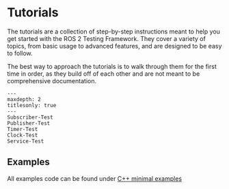 # Tutorials

The tutorials are a collection of step-by-step instructions meant to help you get started with the ROS 2 Testing Framework.
They cover a variety of topics, from basic usage to advanced features, and are designed to be easy to follow.

The best way to approach the tutorials is to walk through them for the first time in order, as they build off of each other and are not meant to be comprehensive documentation.

```{toctree}
---
maxdepth: 2
titlesonly: true
---
Subscriber-Test
Publisher-Test
Timer-Test
Clock-Test
Service-Test
```


## Examples

All examples code can be found under [C++ minimal examples](https://github.com/Beam-and-Spyrosoft/rtest/tree/main/examples/test)